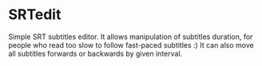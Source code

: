 # SRTedit

Simple SRT subtitles editor. It allows manipulation of subtitles duration, for people who read too slow to follow fast-paced subtitles :)
It can also move all subtitles forwards or backwards by given interval.
